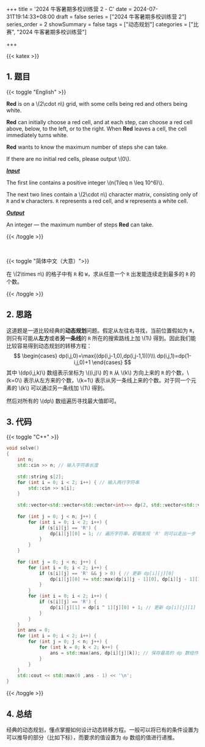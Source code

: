 +++
title = '2024 牛客暑期多校训练营 2 - C'
date = 2024-07-31T19:14:33+08:00
draft = false
series = ["2024 牛客暑期多校训练营 2"]
series_order = 2
showSummary = false
tags = ["动态规划"]
categories = ["比赛", "2024 牛客暑期多校训练营"]

+++

{{< katex >}}

## 1. 题目

{{< toggle "English" >}}

**Red** is on a \\(2\cdot n\\) grid, with some cells being red and others being white.

**Red** can initially choose a red cell, and at each step, can choose a red cell above, below, to the left, or to the right. When **Red** leaves a cell, the cell immediately turns white.

**Red** wants to know the maximum number of steps she can take.

If there are no initial red cells, please output \\(0\\).

***<u>Input</u>***

The first line contains a positive integer \\(n(1\leq n \leq 10^6)\\).

The next two lines contain a \\(2\cdot n\\) character matrix, consisting only of `R` and `W` characters. `R` represents a red cell, and `W` represents a white cell.

***<u>Output</u>***

An integer — the maximum number of steps **Red** can take.

{{< /toggle >}}

<br>

{{< toggle "简体中文（大意）">}}

在 \\(2\times n\\) 的格子中有 `R` 和 `W`，求从任意一个 `R` 出发能连续走到最多的 `R` 的个数。

{{< /toggle >}}

## 2. 思路

这道题是一道比较经典的**动态规划**问题。假定从左往右寻找，当前位置假如为 `R`，则只有可能从**左方**或者**另一条线**的 `R` 所在的搜索路线上加 \\(1\\) 得到。因此我们能比较容易得到动态规划的转移方程：
$$
\begin{cases}
dp(i,j,0)=\max{(dp(i,j-1,0),dp(i,j-1,1))}\\\
dp(i,j,1)=dp(1-i,j,0)+1
\end{cases}
$$
其中 \\(dp(i,j,k)\\) 数组表示坐标为 \\((i,j)\\) 的 `R` 从 \\(k\\) 方向上来的 `R` 的个数，\\(k=0\\) 表示从左方来的个数，\\(k=1\\) 表示从另一条线上来的个数。对于同一个元素的 \\(k\\) 可以通过另一条线加 \\(1\\) 得到。

然后对所有的 \\(dp\\) 数组遍历寻找最大值即可。

## 3. 代码

{{< toggle "C++" >}}

```cpp
void solve()
{
    int n;
    std::cin >> n; // 输入字符串长度
    
    std::string s[2];
    for (int i = 0; i < 2; i++) { // 输入两行字符串
        std::cin >> s[i];
    }
    
    std::vector<std::vector<std::vector<int>>> dp(2, std::vector<std::vector<int>>(n, std::vector<int>(2, 0))); // 记录 dp 数组，其中第三维 '0' 表示从左侧来的，'1' 表示从上下侧来的
    
    for (int j = 0; j < n; j++) {
        for (int i = 0; i < 2; i++) {
            if (s[i][j] == 'R') {
                dp[i][j][0] = 1; // 遍历字符串，若哦发现 'R' 则可以走出一步
            }
        }
    }
    
    for (int j = 0; j < n; j++) {
        for (int i = 0; i < 2; i++) {
            if (s[i][j] == 'R' && j > 0) { // 更新 dp[i][j][0]
                dp[i][j][0] += std::max(dp[i][j - 1][0], dp[i][j - 1][1]);
            }
        }
        for (int i = 0; i < 2; i++) {
            if (s[i][j] == 'R') {
                dp[i][j][1] = dp[i ^ 1][j][0] + 1; // 更新 dp[i][j][1]
            }
        }
    }
    int ans = 0;
    for (int i = 0; i < 2; i++) {
        for (int j = 0; j < n; j++) {
            for (int k = 0; k < 2; k++) {
                ans = std::max(ans, dp[i][j][k]); // 保存最高的 dp 数组作为答案
            }
        }
    }
    std::cout << std::max(0 ,ans - 1) << '\n';
}
```

{{< /toggle >}}

## 4. 总结

经典的动态规划，懂点掌握如何设计动态转移方程。一般可以将已有的条件设置为可以推导的部分（比如下标），而要求的值设置为 `dp` 数组的值进行递推。
